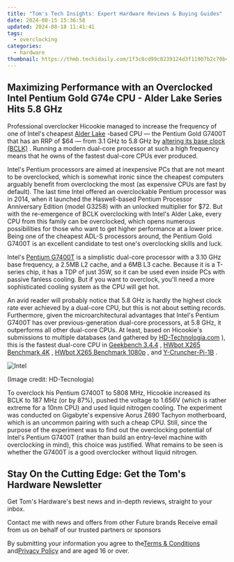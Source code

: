 ```yaml
---
title: "Tom's Tech Insights: Expert Hardware Reviews & Buying Guides"
date: 2024-08-15 15:36:58
updated: 2024-08-18 11:41:41
tags:
  - overclocking
categories:
  - hardware
thumbnail: https://thmb.techidaily.com/1f3c8cd99c8239124d3f11907b2c70b41c033994f436c06a6dbfb919bff2eedd.jpg
---
```


## Maximizing Performance with an Overclocked Intel Pentium Gold G74e CPU - Alder Lake Series Hits 5.8 GHz

Professional overclocker Hicookie managed to increase the frequency of one of Intel's cheapest [Alder Lake](https://tools.techidaily.com) \-based CPU — the Pentium Gold G7400T that has an RRP of $64 — from 3.1 GHz to 5.8 GHz by [altering its base clock (BCLK)](https://www.tomshardware.com/news/intel-warns-of-damage-from-non-k-alder-lake-cpu-overclocking) . Running a modern dual-core processor at such a high frequency means that he owns of the fastest dual-core CPUs ever produced.

 Intel's Pentium processors are aimed at inexpensive PCs that are not meant to be overclocked, which is somewhat ironic since the cheapest computers arguably benefit from overclocking the most (as expensive CPUs are fast by default). The last time Intel offered an overclockable Pentium processor was in 2014, when it launched the Haswell-based Pentium Processor Anniversary Edition (model G3258) with an unlocked multiplier for $72\. But with the re-emergence of BCLK overclocking with Intel's Alder Lake, every CPU from this family can be overclocked, which opens numerous possibilities for those who want to get higher performance at a lower price. Being one of the cheapest ADL-S processors around, the Pentium Gold G7400T is an excellent candidate to test one's overclocking skills and luck.

 Intel's [Pentium G7400T](https://ark.intel.com/content/www/us/en/ark/products/219436/intel-pentium-gold-g7400t-processor-6m-cache-3-10-ghz.html) is a simplistic dual-core processor with a 3.10 GHz base frequency, a 2.5MB L2 cache, and a 6MB L3 cache. Because it is a T-series chip, it has a TDP of just 35W, so it can be used even inside PCs with passive fanless cooling. But if you want to overclock, you'll need a more sophisticated cooling system as the CPU will get hot.

 An avid reader will probably notice that 5.8 GHz is hardly the highest clock rate ever achieved by a dual-core CPU, but this is not about setting records. Furthermore, given the microarchitectural advantages that Intel's Pentium G7400T has over previous-generation dual-core processors, at 5.8 GHz, it outperforms all other dual-core CPUs. At least, based on Hicookie's submissions to multiple databases (and gathered by [HD-Technologia.com](https://www.hd-tecnologia.com/hicookie-el-overclocker-de-la-casa-de-gigabyte-overclockea-el-pentium-g7400t-a-5-8ghz-y-rompe-varios-records-en-el-camino/) ), this is the fastest dual-core CPU in [Geekbench 3.4.4](https://hwbot.org/submission/4912804%5F) , [HWbot X265 Benchmark 4K](https://hwbot.org/submission/4912808%5Fhicookie%5Fhwbot%5Fx265%5Fbenchmark%5F%5F%5F4k%5Fpentium%5Fgold%5Fg7400t%5F7.393%5Ffps) , [HWbot X265 Benchmark 1080p](https://hwbot.org/submission/4912805%5Fhicookie%5Fhwbot%5Fx265%5Fbenchmark%5F%5F%5F1080p%5Fpentium%5Fgold%5Fg7400t%5F31.581%5Ffps) , and [Y-Cruncher-Pi-1B](https://hwbot.org/submission/4912810%5Fhicookie%5Fy%5Fcruncher%5F%5F%5Fpi%5F1b%5Fpentium%5Fgold%5Fg7400t%5F1min%5F5sec%5F840ms) .

![Intel](https://cdn.mos.cms.futurecdn.net/msyP3a456pnUX7jLpAKnGK-320-80.jpg)

 (Image credit: HD-Tecnologia)

 To overclock his Pentium G7400T to 5808 MHz, Hicookie increased its BCLK to 187 MHz (or by 87%), pushed the voltage to 1.656V (which is rather extreme for a 10nm CPU) and used liquid nitrogen cooling. The experiment was conducted on Gigabyte's expensive Aorus Z690 Tachyon motherboard, which is an uncommon pairing with such a cheap CPU. Still, since the purpose of the experiment was to find out the overclocking potential of Intel's Pentium G7400T (rather than build an entry-level machine with overclocking in mind), this choice was justified. What remains to be seen is whether the G7400T is a good overclocker without liquid nitrogen.

## Stay On the Cutting Edge: Get the Tom's Hardware Newsletter

 Get Tom's Hardware's best news and in-depth reviews, straight to your inbox.

 Contact me with news and offers from other Future brands  Receive email from us on behalf of our trusted partners or sponsors

 By submitting your information you agree to the[Terms & Conditions](https://futureplc.com/terms-conditions/) and[Privacy Policy](https://futureplc.com/privacy-policy/) and are aged 16 or over.

<ins class="adsbygoogle"
     style="display:block"
     data-ad-format="autorelaxed"
     data-ad-client="ca-pub-7571918770474297"
     data-ad-slot="1223367746"></ins>



<ins class="adsbygoogle"
     style="display:block"
     data-ad-client="ca-pub-7571918770474297"
     data-ad-slot="8358498916"
     data-ad-format="auto"
     data-full-width-responsive="true"></ins>
